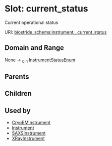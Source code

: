 
# Slot: current_status

Current operational status

URI: [biostride_schema:instrument__current_status](https://w3id.org/biostride/schema/instrument__current_status)


## Domain and Range

None &#8594;  <sub>0..1</sub> [InstrumentStatusEnum](InstrumentStatusEnum.md)

## Parents


## Children


## Used by

 * [CryoEMInstrument](CryoEMInstrument.md)
 * [Instrument](Instrument.md)
 * [SAXSInstrument](SAXSInstrument.md)
 * [XRayInstrument](XRayInstrument.md)
